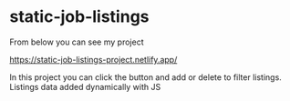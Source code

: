 # static-job-listings
From below you can see my project

https://static-job-listings-project.netlify.app/

In this project you can click the button and add or delete to filter listings. Listings data added dynamically with JS
